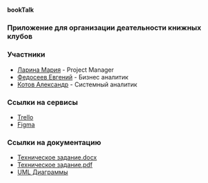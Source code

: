 #### bookTalk

### Приложение для организации деательности книжных клубов

### Участники
* [Ларина Мария](https://github.com/marylarina) - Project Manager
* [Федосеев Евгений](https://github.com/zhekkkk) - Бизнес аналитик
* [Котов Александр](https://github.com/marylarina) - Системный аналитик
### Ссылки на сервисы
* [Trello](https://trello.com/b/12DmkiM4/%D1%82%D0%BF-booktalk)
* [Figma](https://www.figma.com/file/ZdjfblitI1FBKpmhqKCuHt/%D1%83%D0%B1%D0%B8%D0%B9%D1%86%D0%B0-%D0%B1%D1%83%D0%BA%D0%BC%D0%B5%D0%B9%D1%82%D0%B0?type=design&node-id=0%3A1&mode=design&t=etfyAaq4gvjAtijC-1)
### Ссылки на документацию
* [Техническое задание.docx](https://github.com/AlexandrCSF/bookTalk/tree/main/Documentation/Technical_specification.docx)
* [Техническое задание.pdf](https://github.com/AlexandrCSF/bookTalk/tree/main/Documentation/Technical_specification.pdf)
* [UML Диаграммы](https://miro.com/app/board/uXjVNqVhdRU=/)
